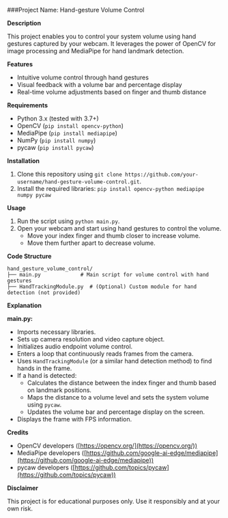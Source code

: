 ###Project Name: Hand-gesture Volume Control

**Description**

This project enables you to control your system volume using hand gestures captured by your webcam. It leverages the power of OpenCV for image processing and MediaPipe for hand landmark detection.

**Features**

- Intuitive volume control through hand gestures
- Visual feedback with a volume bar and percentage display
- Real-time volume adjustments based on finger and thumb distance

**Requirements**

- Python 3.x (tested with 3.7+)
- OpenCV (`pip install opencv-python`)
- MediaPipe (`pip install mediapipe`)
- NumPy (`pip install numpy`)
- pycaw (`pip install pycaw`)

**Installation**

1. Clone this repository using `git clone https://github.com/your-username/hand-gesture-volume-control.git`.
2. Install the required libraries: `pip install opencv-python mediapipe numpy pycaw`

**Usage**

1. Run the script using `python main.py`.
2. Open your webcam and start using hand gestures to control the volume.
   - Move your index finger and thumb closer to increase volume.
   - Move them further apart to decrease volume.

**Code Structure**

```
hand_gesture_volume_control/
├── main.py             # Main script for volume control with hand gestures
├── HandTrackingModule.py  # (Optional) Custom module for hand detection (not provided)
```

**Explanation**

**main.py:**

- Imports necessary libraries.
- Sets up camera resolution and video capture object.
- Initializes audio endpoint volume control.
- Enters a loop that continuously reads frames from the camera.
- Uses `HandTrackingModule` (or a similar hand detection method) to find hands in the frame.
- If a hand is detected:
   - Calculates the distance between the index finger and thumb based on landmark positions.
   - Maps the distance to a volume level and sets the system volume using `pycaw`.
   - Updates the volume bar and percentage display on the screen.
- Displays the frame with FPS information.

**Credits**

- OpenCV developers ([https://opencv.org/](https://opencv.org/))
- MediaPipe developers ([https://github.com/google-ai-edge/mediapipe](https://github.com/google-ai-edge/mediapipe))
- pycaw developers ([https://github.com/topics/pycaw](https://github.com/topics/pycaw))

**Disclaimer**

This project is for educational purposes only. Use it responsibly and at your own risk.
